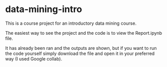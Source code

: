 # data-mining-intro
 
This is a course project for an introductory data mining course.

The easiest way to see the project and the code is to view the Report.ipynb file.

It has already been ran and the outputs are shown, but if you want to run the code
yourself simply download the file and open it in your preferred way (I used Google
collab).
